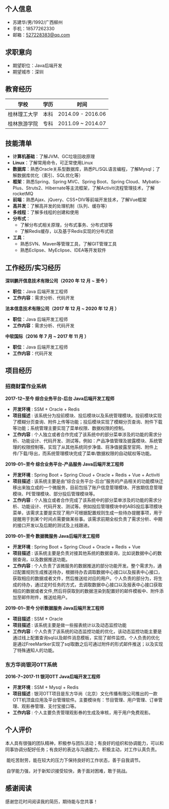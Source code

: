 ## 个人信息

- 苏建华/男/1992/广西柳州
- 手机：18577262330
- 邮箱：527228383@qq.com

## 求职意向

- 期望职位：Java后端开发
- 期望城市：深圳

## 教育经历

| 学校         | 学历 | 时间              |
| ------------ | ---- | ----------------- |
| 桂林理工大学 | 本科 | 2014.09 - 2016.06 |
| 桂林旅游学院 | 专科 | 2011.09 ~ 2014.07 |


## 技能清单

- **计算机基础**：了解JVM、GC垃圾回收原理
- **Linux**：了解常用命令，可正常使用Linux
- **数据库**：熟悉Oracle关系型数据库，熟悉PL/SQL语言编程，了解Mysql；了解数据库优化（索引、SQL优化等）
- **框架**：熟悉Spring、Spring MVC、Spring Boot、Spring Cloud、Mybatis-Plus、Struts2、Hibernate等主流框架，了解Activiti流程管理技术，了解rocketMQ
- **前端**：熟悉Ajax、jQuery、CSS+DIV等前端开发技术，了解Vue框架
- **高并发**：了解高并发的处理机制（队列、缓存等）
- **多线程**：了解多线程的创建和使用
- **分布式**：
  - 了解分布式相关原理，分布式事务、分布式锁等
  - 了解Redis缓存，以及基于Redis实现的分布式锁
- **工具**：
  - 熟悉SVN、Maven等管理工具，了解GIT管理工具
  - 熟悉Eclipse、MyEclipse、IDEA等开发软件

## 工作经历/实习经历

**深圳鹏开信息技术有限公司（2020 年 12 月 ~ 至今 ）**

- **职位**：Java 后端开发工程师
- **工作内容**：需求分析、代码开发

**法本信息技术有限公司（2017 年 12 月 ~ 2020 年 12 月 ）**

- **职位**：Java 后端开发工程师
- **工作内容**：需求分析、代码开发

**中软国际（2016 年 7 月 ~ 2017 年 11 月 ）**

- **职位**：Java 后端开发工程师
- **工作内容**：代码开发

## 项目经历 

### 招商财富作业系统

**2017-12~至今  综合业务平台-后台  Java后端开发工程师**

- **开发环境** : SSM + Oracle + Redis
- **项目描述** : 该系统分为投前模块、投后模块以及系统管理模块。投前模块实现了模糊分页查询、附件上传等功能；投后模块实现了模糊分页查询、附件下载等功能；系统管理主要实现了菜单权限、数据权限的控制。
- **工作内容** : 个人独立或者合作完成了该系统中的部分菜单涉及的功能的需求分析、功能设计、代码开发、测试等。例如：产品净值管理及披露模块、系统管理的权限控制等。实现了从其他系统同步净值、将净值披露至官网、附件上传/下载/导出，而系统管理模块完成了菜单/数据权限的自动赋权等功能。

**2019-01~至今  综合业务平台-产品服务  Java后端开发工程师**

- **开发环境** : Spring Boot + Spring Cloud + Oracle + Redis + Vue + Activiti
- **项目描述** : 该系统主要是由“综合业务平台-后台”服务的产品相关的功能模块迁移出来独立成的一个微服务，目前包括了账户信息管理模块、开放期信息管理模块、PE管理模块、部分投后管理模块等。
- **工作内容** :  个人独立或者合作完成了该系统中的部分菜单涉及的功能的需求分析、功能设计、代码开发、测试等。例如投后管理模块中的ABS投后事项模块菜单，该需求主要是实现了用户可根据配置规则生成一些待办提醒事项，用于提醒用于到某个时间点需要做某些事。该需求前期全权负责了需求分析、中期的接口开发以及后期的测试及上线跟进。

**2019-01~至今  数据微服务  Java后端开发工程师**

- **开发环境** : Spring Boot + Spring Cloud + Oracle + Redis + Vue
- **项目描述** : 该系统主要是负责对接其他系统的数据查询，比如说数据中心的数据查询，以及数据推送功能。
- **工作内容** : 个人负责了该微服务的数据推送的部分功能开发。整个需求为，通过配置规则生成推送待办，根据待办去调取数据中心接口以及报表中心接口，获取相应的数据或者文件，然后推送给对应的用户。个人负责的部分为，将生成的待办，通过定时任务的方式，去调取数据中心接口以及报表中心接口获取相应的数据或者文件,然后将获取到的数据渲染到配置好的邮件模板中、附件添加至邮件附件，推送给用户。

**2019-01~至今  分析数据服务  Java后端开发工程师**

- **项目描述** : SSM + Oracle
- **项目描述** : 该系统主要是做一些报表统计以及动态监控功能
- **工作内容** : 个人负责了该系统的动态监控功能的优化，该动态监控功能主要是通过线上配置查询sql以及邮件消息模板，实现了邮件监控。个人负责的优化是通过FreeMartker实现了sql取数之后可通过附件的形式邮件推送；以及实现了特殊通知人的功能。

### 东方华尚银河OTT系统

**2016-7~2017-11  银河OTT  Java后端开发工程师**

- **开发环境** : SSM + Mysql + Redis
- **项目描述** : 银河OTT项目是东方华尚（北京）文化传播有限公司推出的一款OTT机顶盒应用及平台管理软件。主要模块有：节目管理、用户管理、订单管理、观影券管理、支付宝接口等。
- **工作内容** : 个人主要负责管理观影券的生成及审核，用于用户免费观影。

## 个人评价

​		本人具有很强的团队精神，积极参与团队活动；有良好的组织和协调能力，可以和同事协调分配好任务；有良好的表达与沟通能力，积极主动，对工作认真负责。

​		能吃苦耐劳，能在较大的压力下保持良好的工作状态，善于自我调节。

​		自学能力强，对于新知识接受较快，勇于面对困难，敢于挑战。

## 感谢阅读

感谢您花时间阅读我的简历，期待能与您共事！

<div style="page-break-after: always;"></div>